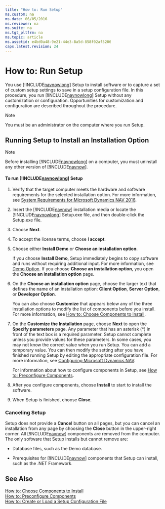 ```yaml
---
title: "How to: Run Setup"
ms.custom: na
ms.date: 06/05/2016
ms.reviewer: na
ms.suite: na
ms.tgt_pltfrm: na
ms.topic: article
ms.assetid: e4bd0a48-9e21-44e3-8a5d-858f02af5206
caps.latest.revision: 24
---
```

# How to: Run Setup
You use [!INCLUDE[navnowlong](includes/navnowlong_md.md)] Setup to install software or to capture a set of custom setup settings to save in a setup configuration file. In this procedure, you run [!INCLUDE[navnowlong](includes/navnowlong_md.md)] Setup without any customization or configuration. Opportunities for customization and configuration are described throughout the procedure.  
  
> [!NOTE]  
>  You must be an administrator on the computer where you run Setup.  
  
## Running Setup to Install an Installation Option  
  
> [!NOTE]  
>  Before installing [!INCLUDE[navnowlong](includes/navnowlong_md.md)] on a computer, you must uninstall any other version of [!INCLUDE[navnow](includes/navnow_md.md)].  
  
#### To run [!INCLUDE[navnowlong](includes/navnowlong_md.md)] Setup  
  
1.  Verify that the target computer meets the hardware and software requirements for the selected installation option. For more information, see [System Requirements for Microsoft Dynamics NAV 2016](System-Requirements-for-Microsoft-Dynamics-NAV-2016.md).  
  
2.  Insert the [!INCLUDE[navnow](includes/navnow_md.md)] installation media or locate the [!INCLUDE[navnowlong](includes/navnowlong_md.md)] Setup.exe file, and then double\-click the Setup.exe file.  
  
3.  Choose **Next**.  
  
4.  To accept the license terms, choose **I accept**.  
  
5.  Choose either **Install Demo** or **Choose an installation option**.  
  
     If you choose **Install Demo**, Setup immediately begins to copy software and runs without requiring additional input. For more information, see [Demo Option](Demo-Option.md). If you choose **Choose an installation option**, you open the **Choose an installation option** page.  
  
6.  On the **Choose an installation option** page, choose the larger text that defines the name of an installation option: **Client Option**, **Server Option**, or **Developer Option**.  
  
     You can also choose **Customize** that appears below any of the three installation options to modify the list of components before you install. For more information, see [How to: Choose Components to Install](../Topic/How%20to:%20Choose%20Components%20to%20Install.md).  
  
7.  On the **Customize the Installation** page, choose **Next** to open the **Specify parameters** page. Any parameter that has an asterisk \(\*\) in front of the text box is a required parameter. Setup cannot complete unless you provide values for these parameters. In some cases, you may not know the correct value when you run Setup. You can add a temporary value. You can then modify the setting after you have finished running Setup by editing the appropriate configuration file. For more information, see [Configuring Microsoft Dynamics NAV](Configuring-Microsoft-Dynamics-NAV.md).  
  
     For information about how to configure components in Setup, see [How to: Preconfigure Components](../Topic/How%20to:%20Preconfigure%20Components.md).  
  
8.  After you configure components, choose **Install** to start to install the software.  
  
9. When Setup is finished, choose **Close**.  
  
### Canceling Setup  
 Setup does not provide a **Cancel** button on all pages, but you can cancel an installation from any page by choosing the **Close** button in the upper\-right corner. All [!INCLUDE[navnow](includes/navnow_md.md)] components are removed from the computer. The only software that Setup installs but cannot remove are:  
  
-   Database files, such as the Demo database.  
  
-   Prerequisites for [!INCLUDE[navnow](includes/navnow_md.md)] components that Setup can install, such as the .NET Framework.  
  
## See Also  
 [How to: Choose Components to Install](../Topic/How%20to:%20Choose%20Components%20to%20Install.md)   
 [How to: Preconfigure Components](../Topic/How%20to:%20Preconfigure%20Components.md)   
 [How to: Create or Load a Setup Configuration File](../Topic/How%20to:%20Create%20or%20Load%20a%20Setup%20Configuration%20File.md)